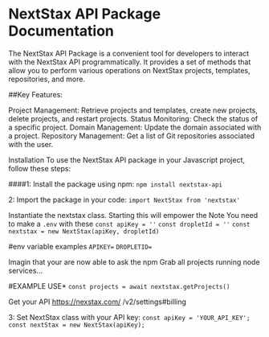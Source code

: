 # NextStax API Package Documentation
The NextStax API Package is a convenient tool for developers to interact with the NextStax API programmatically. It provides a set of methods that allow you to perform various operations on NextStax projects, templates, repositories, and more.

##Key Features:

Project Management: Retrieve projects and templates, create new projects, delete projects, and restart projects.
Status Monitoring: Check the status of a specific project.
Domain Management: Update the domain associated with a project.
Repository Management: Get a list of Git repositories associated with the user.

Installation
To use the NextStax API package in your Javascript project, follow these steps:

####1: Install the package using npm:
`npm install nextstax-api`

2: Import the package in your code:
```import NextStax from 'nextstax'```

Instantiate the nextstax class. Starting this will empower the 
Note You need to make a ```.env``` with these
```const apiKey = ''```
```const dropletId = ''```
```const nextstax = new NextStax(apiKey, dropletId)```

#env variable examples
```APIKEY=```
```DROPLETID=``` 

Imagin that your are now able to ask the npm Grab all projects running node services... 

#EXAMPLE USE*
```const projects = await nextstax.getProjects()```

Get your API https://nexstax.com/ 
/v2/settings#billing

3: Set NextStax class with your API key:
`const apiKey = 'YOUR_API_KEY';`
`const nextStax = new NextStax(apiKey);`
